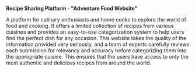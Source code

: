 **Recipe Sharing Platform - "Adventure Food Website"**

A platform for culinary enthusiasts and home cooks to explore the world of food and cooking. It offers a limited collection of 
recipes from various cuisines and provides an easy-to-use categorization system to help users find the perfect dish for any occasion.
This website takes the quality of the information provided very seriously, and a team of experts carefully reviews each submission for
relevancy and accuracy before categorizing them into the appropriate cuisine. This ensures that the users have access to only the most 
authentic and delicious recipes from around the world.
